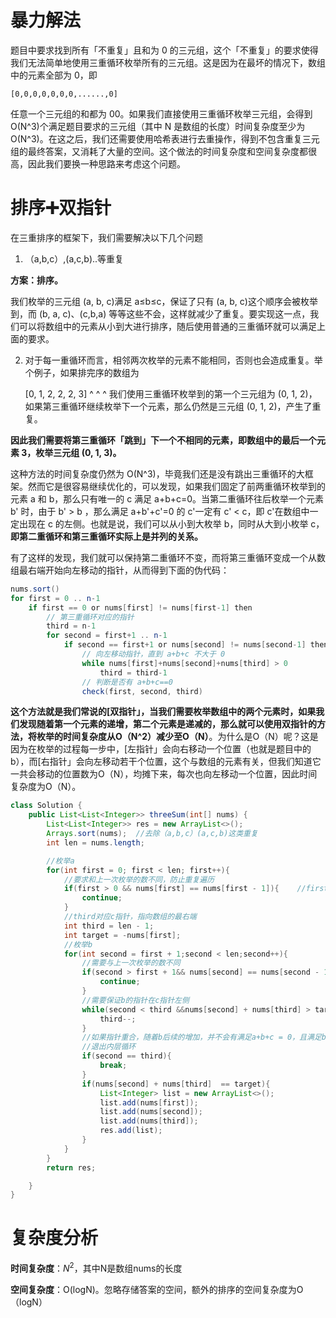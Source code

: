 # 暴力解法

题目中要求找到所有「不重复」且和为 0 的三元组，这个「不重复」的要求使得我们无法简单地使用三重循环枚举所有的三元组。这是因为在最坏的情况下，数组中的元素全部为 0，即

```text
[0,0,0,0,0,0,0,......,0]
```

任意一个三元组的和都为 00。如果我们直接使用三重循环枚举三元组，会得到 O(N^3)个满足题目要求的三元组（其中 N 是数组的长度）时间复杂度至少为 O(N^3)。在这之后，我们还需要使用哈希表进行去重操作，得到不包含重复三元组的最终答案，又消耗了大量的空间。这个做法的时间复杂度和空间复杂度都很高，因此我们要换一种思路来考虑这个问题。



# 排序➕双指针

在三重排序的框架下，我们需要解决以下几个问题

1. （a,b,c）,(a,c,b)..等重复

**方案：排序。**

我们枚举的三元组 (a, b, c)满足 a≤b≤c，保证了只有 (a, b, c)这个顺序会被枚举到，而 (b, a, c)、(c,b,a) 等等这些不会，这样就减少了重复。要实现这一点，我们可以将数组中的元素从小到大进行排序，随后使用普通的三重循环就可以满足上面的要求。

2. 对于每一重循环而言，相邻两次枚举的元素不能相同，否则也会造成重复。举个例子，如果排完序的数组为

   [0, 1, 2, 2, 2, 3]
    ^  ^  ^
   我们使用三重循环枚举到的第一个三元组为 (0, 1, 2)，如果第三重循环继续枚举下一个元素，那么仍然是三元组 (0, 1, 2)，产生了重复。

**因此我们需要将第三重循环「跳到」下一个不相同的元素，即数组中的最后一个元素 3，枚举三元组 (0, 1, 3)。**



这种方法的时间复杂度仍然为 O(N^3)，毕竟我们还是没有跳出三重循环的大框架。然而它是很容易继续优化的，可以发现，如果我们固定了前两重循环枚举到的元素 a 和 b，那么只有唯一的 c 满足 a+b+c=0。当第二重循环往后枚举一个元素 b' 时，由于 b' > b ，那么满足 a+b'+c'=0 的 c'一定有 c' < c，即 c'在数组中一定出现在 c 的左侧。也就是说，我们可以从小到大枚举 b，同时从大到小枚举 c，**即第二重循环和第三重循环实际上是并列的关系。**

有了这样的发现，我们就可以保持第二重循环不变，而将第三重循环变成一个从数组最右端开始向左移动的指针，从而得到下面的伪代码：

```java
nums.sort()
for first = 0 .. n-1
    if first == 0 or nums[first] != nums[first-1] then
        // 第三重循环对应的指针
        third = n-1
        for second = first+1 .. n-1
            if second == first+1 or nums[second] != nums[second-1] then
                // 向左移动指针，直到 a+b+c 不大于 0
                while nums[first]+nums[second]+nums[third] > 0
                    third = third-1
                // 判断是否有 a+b+c==0
                check(first, second, third)

```

**这个方法就是我们常说的[双指针」，当我们需要枚举数组中的两个元素时，如果我们发现随着第一个元素的递增，第二个元素是递减的，那么就可以使用双指针的方法，将枚举的时间复杂度从O（N^2）减少至O（N）**。为什么是O（N）呢？这是因为在枚举的过程每一步中，[左指针」会向右移动一个位置（也就是题目中的b），而[右指针」会向左移动若干个位置，这个与数组的元素有关，但我们知道它一共会移动的位置数为O（N），均摊下来，每次也向左移动一个位置，因此时间复杂度为O（N）。



```java
class Solution {
    public List<List<Integer>> threeSum(int[] nums) {
        List<List<Integer>> res = new ArrayList<>();
        Arrays.sort(nums);  //去除（a,b,c）(a,c,b)这类重复
        int len = nums.length;

        //枚举a
        for(int first = 0; first < len; first++){
            //要求和上一次枚举的数不同，防止重复遍历
            if(first > 0 && nums[first] == nums[first - 1]){    //first > 0,防止数组越界
                continue;
            }
            //third对应c指针，指向数组的最右端
            int third = len - 1;
            int target = -nums[first];
            //枚举b
            for(int second = first + 1;second < len;second++){
                //需要与上一次枚举的数不同
                if(second > first + 1&& nums[second] == nums[second - 1]){
                    continue;
                }
                //需要保证b的指针在c指针左侧
                while(second < third &&nums[second] + nums[third] > target){
                    third--;
                }
                //如果指针重合，随着b后续的增加，并不会有满足a+b+c = 0，且满足b<c这个条件的c了
                //退出内层循环
                if(second == third){
                    break;
                }
                if(nums[second] + nums[third]  == target){
                    List<Integer> list = new ArrayList<>();
                    list.add(nums[first]);
                    list.add(nums[second]);
                    list.add(nums[third]);
                    res.add(list);
                }
            }
        }
        return res;

    }
}
```





# 复杂度分析

**时间复杂度**：$N^2$，其中N是数组nums的长度

**空间复杂度**：O(logN)。忽略存储答案的空间，额外的排序的空间复杂度为O（logN）